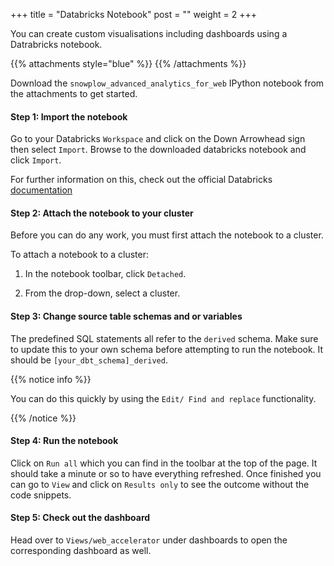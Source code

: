 +++
title = "Databricks Notebook"
post = ""
weight = 2
+++

You can create custom visualisations including dashboards using a Datrabricks notebook.

{{% attachments style="blue" %}}
{{% /attachments %}}

Download the `snowplow_advanced_analytics_for_web` IPython notebook from the attachments to get started.

#### **Step 1:** Import the notebook
Go to your Databricks `Workspace` and click on the Down Arrowhead sign then select `Import`.
Browse to the downloaded databricks notebook and click `Import`.

For further information on this, check out the official Databricks [documentation](https://docs.databricks.com/notebooks/notebooks-manage.html)

#### **Step 2:** Attach the notebook to your cluster
Before you can do any work, you must first attach the notebook to a cluster.

To attach a notebook to a cluster:

1. In the notebook toolbar, click `Detached`.

2. From the drop-down, select a cluster.

#### **Step 3:** Change source table schemas and or variables
The predefined SQL statements all refer to the `derived` schema. Make sure to update this to your own schema before attempting to run the notebook. It should be `[your_dbt_schema]_derived`.

{{% notice info %}}

You can do this quickly by using the `Edit/ Find and replace` functionality.

{{% /notice %}}

#### **Step 4:** Run the notebook
Click on `Run all` which you can find in the toolbar at the top of the page. It should take a minute or so to have everything refreshed. Once finished you can go to `View` and click on `Results only` to see the outcome without the code snippets.

#### **Step 5:** Check out the dashboard
Head over to `Views/web_accelerator` under dashboards to open the corresponding dashboard as well.
